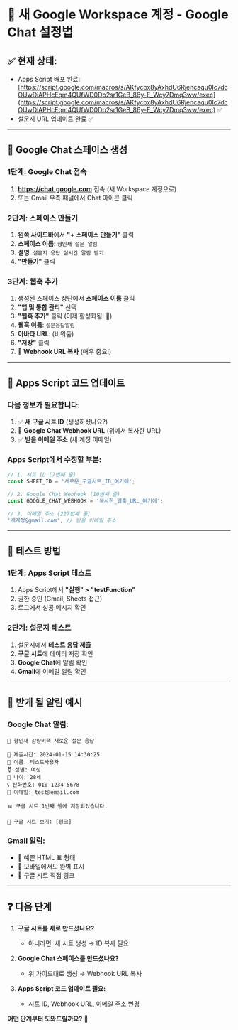# 🔔 새 Google Workspace 계정 - Google Chat 설정법

## ✅ **현재 상태:**
- Apps Script 배포 완료: [https://script.google.com/macros/s/AKfycbx8yAxhdU6Rjencaqu0Ic7dcOUwDiAPHcEqm4QUfWD0Db2sr1GeB_86y-E_Wcy7Dmq3ww/exec](https://script.google.com/macros/s/AKfycbx8yAxhdU6Rjencaqu0Ic7dcOUwDiAPHcEqm4QUfWD0Db2sr1GeB_86y-E_Wcy7Dmq3ww/exec) ✅
- 설문지 URL 업데이트 완료 ✅

---

## 📱 **Google Chat 스페이스 생성**

### **1단계: Google Chat 접속**
1. **https://chat.google.com** 접속 (새 Workspace 계정으로)
2. 또는 Gmail 우측 패널에서 Chat 아이콘 클릭

### **2단계: 스페이스 만들기**
1. **왼쪽 사이드바**에서 **"+ 스페이스 만들기"** 클릭
2. **스페이스 이름**: `형인재 설문 알림`
3. **설명**: `설문지 응답 실시간 알림 받기`
4. **"만들기"** 클릭

### **3단계: 웹훅 추가**
1. 생성된 스페이스 상단에서 **스페이스 이름** 클릭
2. **"앱 및 통합 관리"** 선택
3. **"웹훅 추가"** 클릭 (이제 활성화됨! 🎉)
4. **웹훅 이름**: `설문응답알림`
5. **아바타 URL**: (비워둠)
6. **"저장"** 클릭
7. **🔗 Webhook URL 복사** (매우 중요!)

---

## 🔧 **Apps Script 코드 업데이트**

### **다음 정보가 필요합니다:**
1. ✅ **새 구글 시트 ID** (생성하셨나요?)
2. 🔄 **Google Chat Webhook URL** (위에서 복사한 URL)
3. ✅ **받을 이메일 주소** (새 계정 이메일)

### **Apps Script에서 수정할 부분:**
```javascript
// 1. 시트 ID (7번째 줄)
const SHEET_ID = '새로운_구글시트_ID_여기에';

// 2. Google Chat Webhook (10번째 줄)
const GOOGLE_CHAT_WEBHOOK = '복사한_웹훅_URL_여기에';

// 3. 이메일 주소 (227번째 줄)
'새계정@gmail.com', // 받을 이메일 주소
```

---

## 🧪 **테스트 방법**

### **1단계: Apps Script 테스트**
1. Apps Script에서 **"실행" > "testFunction"**
2. 권한 승인 (Gmail, Sheets 접근)
3. 로그에서 성공 메시지 확인

### **2단계: 설문지 테스트**
1. 설문지에서 **테스트 응답 제출**
2. **구글 시트**에 데이터 저장 확인
3. **Google Chat**에 알림 확인
4. **Gmail**에 이메일 알림 확인

---

## 🎯 **받게 될 알림 예시**

### **Google Chat 알림:**
```
🏥 형인재 감량비책 새로운 설문 응답

📅 제출시간: 2024-01-15 14:30:25
👤 이름: 테스트사용자
⚧️ 성별: 여성
🎂 나이: 28세
📞 전화번호: 010-1234-5678
📧 이메일: test@email.com

📊 구글 시트 1번째 행에 저장되었습니다.

🔗 구글 시트 보기: [링크]
```

### **Gmail 알림:**
- 📧 예쁜 HTML 표 형태
- 📱 모바일에서도 완벽 표시
- 🔗 구글 시트 직접 링크

---

## ❓ **다음 단계**

1. **구글 시트를 새로 만드셨나요?**
   - 아니라면: 새 시트 생성 → ID 복사 필요

2. **Google Chat 스페이스를 만드셨나요?**
   - 위 가이드대로 생성 → Webhook URL 복사

3. **Apps Script 코드 업데이트 필요:**
   - 시트 ID, Webhook URL, 이메일 주소 변경

**어떤 단계부터 도와드릴까요?** 🚀
